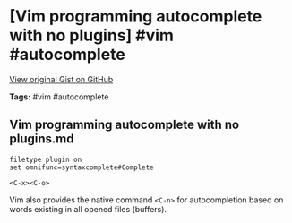 # [Vim programming autocomplete with no plugins] #vim #autocomplete

[View original Gist on GitHub](https://gist.github.com/Integralist/32a615581c9d0af1b5f53f4f9ba64607)

**Tags:** #vim #autocomplete

## Vim programming autocomplete with no plugins.md

```viml
filetype plugin on
set omnifunc=syntaxcomplete#Complete
```

`<C-x><C-o>`
  
Vim also provides the native command `<C-n>` for autocompletion based on words existing in all opened files (buffers).

